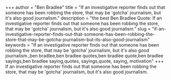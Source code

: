 +++
author = "Ben Bradlee"
title = "If an investigative reporter finds out that someone has been robbing the store, that may be 'gotcha' journalism, but it's also good journalism."
description = "the best Ben Bradlee Quote: If an investigative reporter finds out that someone has been robbing the store, that may be 'gotcha' journalism, but it's also good journalism."
slug = "if-an-investigative-reporter-finds-out-that-someone-has-been-robbing-the-store-that-may-be-gotcha-journalism-but-its-also-good-journalism"
keywords = "If an investigative reporter finds out that someone has been robbing the store, that may be 'gotcha' journalism, but it's also good journalism.,ben bradlee,ben bradlee quotes,ben bradlee quote,ben bradlee sayings,ben bradlee saying,quotes, sayings,quote, saying, motivation"
+++
If an investigative reporter finds out that someone has been robbing the store, that may be 'gotcha' journalism, but it's also good journalism.

